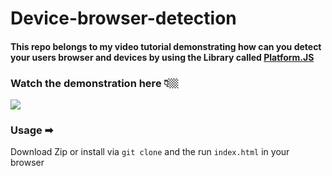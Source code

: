 # Device-browser-detection

#### This repo belongs to my video tutorial demonstrating how can you detect your users browser and devices by using the Library called [Platform.JS](https://github.com/bestiejs/platform.js)

### Watch the demonstration here 👇🏼
[![](https://img.youtube.com/vi/0NSjvxYuKWA/hqdefault.jpg)](https://www.youtube.com/watch?v=0NSjvxYuKWA "How to Detect Browser and Devices in Javascript | Platform.js")

### Usage ➡

Download Zip or install via `git clone` and the run `index.html` in your browser
